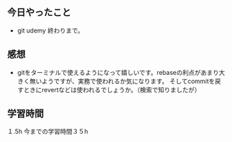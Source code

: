 ## 今日やったこと
- git udemy 終わりまで。

## 感想
- gitをターミナルで使えるようになって嬉しいです。rebaseの利点があまり大きく無いようですが、実務で使われるか気になります。
そしてcommitを戻すときにrevertなどは使われるでしょうか。（検索で知りましたが）



## 学習時間
１.5h
今までの学習時間３５h

